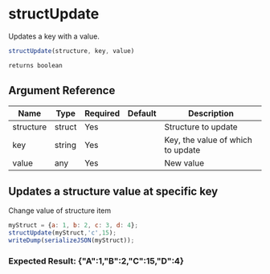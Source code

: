# structUpdate

Updates a key with a value.

```javascript
structUpdate(structure, key, value)
```

```javascript
returns boolean
```

## Argument Reference

| Name | Type | Required | Default | Description |
| --- | --- | --- | --- | --- |
| structure | struct | Yes |  | Structure to update |
| key | string | Yes |  | Key, the value of which to update |
| value | any | Yes |  | New value |

## Updates a structure value at specific key

Change value of structure item

```javascript
myStruct = {a: 1, b: 2, c: 3, d: 4};
structUpdate(myStruct,'c',15);
writeDump(serializeJSON(myStruct));
```

### Expected Result: {"A":1,"B":2,"C":15,"D":4}

